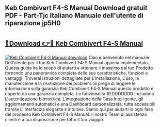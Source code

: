 ## Keb Combivert F4-S Manual Download gratuit PDF - Part-Tjc Italiano Manuale dell'utente di riparazione jp5H0

# <h2><a href="http://dfavfsr.blite.top/?on=Keb+Combivert+F4-S+Manual">🔗Download 👉🔴 Keb Combivert F4-S Manual</a></h2>

[![Keb Combivert F4-S Manual download](https://i.imgur.com/lujVjoI.png)](http://dfavfsr.blite.top/?on=Keb+Combivert+F4-S+Manual)
Ciao e benvenuto nel manuale Dell'utente per il tuo Keb Combivert F4-S Manual appena implementato. Questa guida ha lo scopo di aiutarti a ottenere il massimo dal tuo Prodotto fornendo una panoramica completa delle sue caratteristiche, funzioni e vantaggi. Troverai istruzioni dettagliate per L'installazione, L'uso, la manutenzione e la risoluzione dei problemi. Si prega di leggere le informazioni sulla garanzia Keb Combivert F4-S Manual questo prodotto è coperto da una garanzia completa. Le funzionalità REDDDDDDD includono L'autenticazione biometrica, L'integrazione della Casa Intelligente, gli aggiornamenti automatici e una Dashboard personalizzata, tutte accessibili tramite L'interfaccia elegante e intuitiva. Siamo qui per aiutarti in ogni fase del processo Keb Combivert F4-S Manual. Il nostro Team di assistenza clienti è a tua disposizione per tutto il tuo viaggio.
